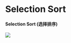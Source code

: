 # Selection Sort

#### Selection Sort (选择排序)

![](https://lh3.googleusercontent.com/u7HAYaOPWiwiag8eeYk9MBsBNMsA2BT2qx9PLNTKVnrmI9n_G2kU9vlpscx-mq5hUV-WwoFgIfH2n6_j-WhiVBmdoQifiC6_6bXCs3PGJbip8C85vAx_Q9H0HAhd7RuWERb0Q4kgH27A2aj9TvcVZ-3TUdL2l1reahhSS1a1b93EegHSZPFnDbVUkgTWYQCcj4MLmN6J-u_MqO57BHwx2c-be3Z9VbsYrBwjsuZmmPcGKuaYCLtEdu3PpLd2LFdRspexaTMzeEqdkAdfYNyUd0voS-LTEvSljB51KrBAPqb-AUJTSWiY479xo-AFLvAIHuvmdRGjARbRwR6Yrs9xmXiy6V-x5mmtX8D4rq0Tvw6E7x7xnigI-36-p5eD8ukCxCXv12JP5C1_KiJVO0mdFoN8z6aXOe71OfuxuLCFN54UfgOxfg6HI6UrNwmul4k5spYASmkBsxEEWLAbLFkePtJQ6cFg4t7BRL1fiKhXi1CskaNlGzkOePcsH1jk77YpC2LRWY-Nq5ezQxV3ARIPF8U7tXE54_-PE5lzw6X6y6PUKq7Glf_4J3YN7n83I7SC-0EZdlK1HAEzlOm4UtIu2yhS9yINLljzkckLa43WEhKV1r3DIprfmfYERtUmZDGvrPKQROsReVCsRZkVzfft2JeeH_d5hDI8MOAvQjM1wCKbc3T3n_DR-e_dmyCbZwTrwyBvzzWnfZMrTRTVFH9NIowm=w602-h288-no)



